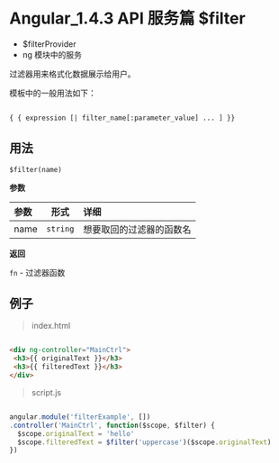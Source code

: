 # Angular_1.4.3 API 服务篇 $filter

- $filterProvider
- ng 模块中的服务

过滤器用来格式化数据展示给用户。

模板中的一般用法如下：

``` html

{ { expression [| filter_name[:parameter_value] ... ] }}

```

## 用法

`$filter(name)`


**参数**

| 参数 | 形式 | 详细 |
|:---|:---:|:---|
|name| `string` |	想要取回的过滤器的函数名 |

**返回**

`fn` - 过滤器函数

## 例子

> index.html

``` html

<div ng-controller="MainCtrl">
 <h3>{{ originalText }}</h3>
 <h3>{{ filteredText }}</h3>
</div>

```

> script.js

``` javascript

angular.module('filterExample', [])
.controller('MainCtrl', function($scope, $filter) {
  $scope.originalText = 'hello'
  $scope.filteredText = $filter('uppercase')($scope.originalText)
})


```
